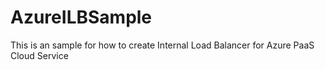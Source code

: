 # AzureILBSample
This is an sample for how to create Internal Load Balancer for Azure PaaS Cloud Service

